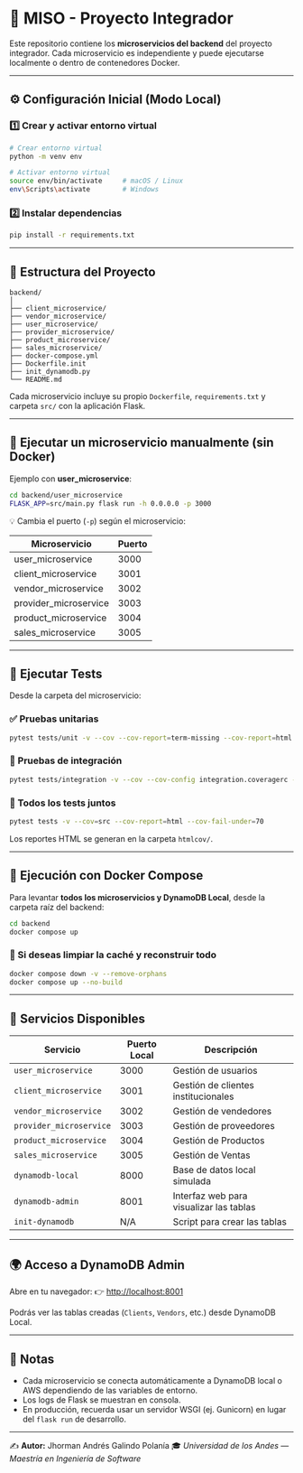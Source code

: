 # 🧩 MISO - Proyecto Integrador

Este repositorio contiene los **microservicios del backend** del proyecto integrador.
Cada microservicio es independiente y puede ejecutarse localmente o dentro de contenedores Docker.

---

## ⚙️ Configuración Inicial (Modo Local)

### 1️⃣ Crear y activar entorno virtual

```bash
# Crear entorno virtual
python -m venv env

# Activar entorno virtual
source env/bin/activate     # macOS / Linux
env\Scripts\activate        # Windows
```

### 2️⃣ Instalar dependencias

```bash
pip install -r requirements.txt
```

---

## 📂 Estructura del Proyecto

```
backend/
│
├── client_microservice/
├── vendor_microservice/
├── user_microservice/
├── provider_microservice/
├── product_microservice/
├── sales_microservice/
├── docker-compose.yml
├── Dockerfile.init
├── init_dynamodb.py
└── README.md
```

Cada microservicio incluye su propio `Dockerfile`, `requirements.txt` y carpeta `src/` con la aplicación Flask.

---

## 🚀 Ejecutar un microservicio manualmente (sin Docker)

Ejemplo con **user_microservice**:

```bash
cd backend/user_microservice
FLASK_APP=src/main.py flask run -h 0.0.0.0 -p 3000
```

💡 Cambia el puerto (`-p`) según el microservicio:

| Microservicio         | Puerto |
| --------------------- | ------ |
| user_microservice     | 3000   |
| client_microservice   | 3001   |
| vendor_microservice   | 3002   |
| provider_microservice | 3003   |
| product_microservice  | 3004   |
| sales_microservice    | 3005   |

---

## 🧪 Ejecutar Tests

Desde la carpeta del microservicio:

### ✅ Pruebas unitarias

```bash
pytest tests/unit -v --cov --cov-report=term-missing --cov-report=html --cov-fail-under=70 --color=yes --cov-config unit.coveragerc
```

### 🔄 Pruebas de integración

```bash
pytest tests/integration -v --cov --cov-config integration.coveragerc --cov-report=term-missing --cov-report=html --cov-fail-under=70 --color=yes
```

### 🧩 Todos los tests juntos

```bash
pytest tests -v --cov=src --cov-report=html --cov-fail-under=70
```

Los reportes HTML se generan en la carpeta `htmlcov/`.

---

## 🐳 Ejecución con Docker Compose

Para levantar **todos los microservicios y DynamoDB Local**, desde la carpeta raíz del backend:

```bash
cd backend
docker compose up
```

### 🧹 Si deseas limpiar la caché y reconstruir todo

```bash
docker compose down -v --remove-orphans
docker compose up --no-build
```

---

## 🔎 Servicios Disponibles

| Servicio                | Puerto Local | Descripción                             |
| ----------------------- | ------------ | --------------------------------------- |
| `user_microservice`     | 3000         | Gestión de usuarios                     |
| `client_microservice`   | 3001         | Gestión de clientes institucionales     |
| `vendor_microservice`   | 3002         | Gestión de vendedores                   |
| `provider_microservice` | 3003         | Gestión de proveedores                  |
| `product_microservice`  | 3004         | Gestión de Productos                    |
| `sales_microservice`    | 3005         | Gestión de Ventas                       |
| `dynamodb-local`        | 8000         | Base de datos local simulada            |
| `dynamodb-admin`        | 8001         | Interfaz web para visualizar las tablas |
| `init-dynamodb`         | N/A          | Script para crear las tablas            |

---

## 🌍 Acceso a DynamoDB Admin

Abre en tu navegador:
👉 [http://localhost:8001](http://localhost:8001)

Podrás ver las tablas creadas (`Clients`, `Vendors`, etc.) desde DynamoDB Local.

---

## 🧾 Notas

- Cada microservicio se conecta automáticamente a DynamoDB local o AWS dependiendo de las variables de entorno.
- Los logs de Flask se muestran en consola.
- En producción, recuerda usar un servidor WSGI (ej. Gunicorn) en lugar del `flask run` de desarrollo.

---

✍️ **Autor:** Jhorman Andrés Galindo Polanía
🎓 _Universidad de los Andes — Maestría en Ingeniería de Software_
